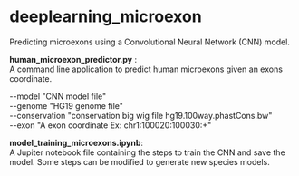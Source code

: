# deeplearning_microexon
Predicting microexons using a Convolutional Neural Network (CNN) model.  

 __human_microexon_predictor.py__ :  
A command line application to predict human microexons given an exons coordinate.  
  
--model  "CNN model file"  
--genome "HG19 genome file"  
--conservation "conservation big wig file hg19.100way.phastCons.bw"  
--exon "A exon coordinate Ex: chr1:100020:100030:+"  



__model_training_microexons.ipynb__:  
A Jupiter notebook file containing the steps to train the CNN and save the model. Some steps can be modified to generate new species models.

